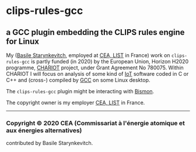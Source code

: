 # clips-rules-gcc

## a GCC plugin embedding the CLIPS rules engine for Linux

My ([Basile Starynkevitch](http://starynkevitch.net/Basile/), employed
at [CEA, LIST](http://www-list.cea.fr/) in France) work on
`clips-rules-gcc` is partly funded (in 2020) by the European Union,
Horizon H2020 programme, [CHARIOT](http://chariotproject.eu/) project,
under Grant Agreement No 780075. Within CHARIOT I will focus on
analysis of some kind of
[IoT](https://en.wikipedia.org/wiki/Internet_of_things) software coded
in C or C++ and (cross-) compiled by [GCC](http://gcc.gnu.org/) on
some Linux desktop.

The `clips-rules-gcc`  plugin might be interacting with [Bismon](http://github.com/bstarynk/bismon).

The copyright owner is my employer [CEA, LIST](https://www-list.cea.fr/) in France.


-----

### Copyright © 2020 CEA (Commissariat à l'énergie atomique et aux énergies alternatives)

contributed by Basile Starynkevitch.